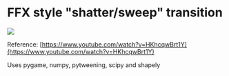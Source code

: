 # FFX style "shatter/sweep" transition

![](demo_zanarkand.gif)

Reference: [https://www.youtube.com/watch?v=HKhcqwBrt1Y](https://www.youtube.com/watch?v=HKhcqwBrt1Y)

Uses pygame, numpy, pytweening, scipy and shapely